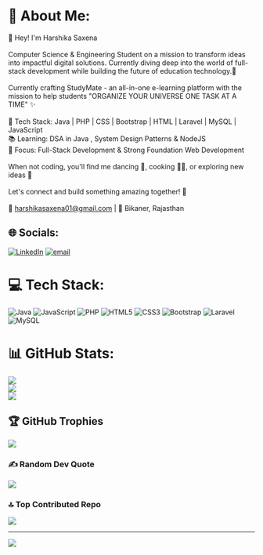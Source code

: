 # 💫 About Me:
👋 Hey! I'm Harshika Saxena<br><br>Computer Science & Engineering Student on a mission to transform ideas into impactful digital solutions. Currently diving deep into the world of full-stack development while building the future of education technology.🚀<br><br>Currently crafting StudyMate - an all-in-one e-learning platform with the mission to help students "ORGANIZE YOUR UNIVERSE ONE TASK AT A TIME" ✨<br><br>🔧 Tech Stack: Java | PHP | CSS | Bootstrap | HTML | Laravel | MySQL | JavaScript  <br>📚 Learning: DSA in Java , System Design Patterns & NodeJS   <br>🎯 Focus: Full-Stack Development & Strong Foundation Web Development<br><br>When not coding, you'll find me dancing 💃, cooking 👨‍🍳, or exploring new ideas 🌟<br><br>Let's connect and build something amazing together! 🤝<br><br>📧 harshikasaxena01@gmail.com | 📍 Bikaner, Rajasthan


## 🌐 Socials:
[![LinkedIn](https://img.shields.io/badge/LinkedIn-%230077B5.svg?logo=linkedin&logoColor=white)](https://linkedin.com/in/www.linkedin.com/in/harshika-saxena-9a113b250) [![email](https://img.shields.io/badge/Email-D14836?logo=gmail&logoColor=white)](mailto:harshikasaxena01@gmail.com) 

# 💻 Tech Stack:
![Java](https://img.shields.io/badge/java-%23ED8B00.svg?style=for-the-badge&logo=openjdk&logoColor=white) ![JavaScript](https://img.shields.io/badge/javascript-%23323330.svg?style=for-the-badge&logo=javascript&logoColor=%23F7DF1E) ![PHP](https://img.shields.io/badge/php-%23777BB4.svg?style=for-the-badge&logo=php&logoColor=white) ![HTML5](https://img.shields.io/badge/html5-%23E34F26.svg?style=for-the-badge&logo=html5&logoColor=white) ![CSS3](https://img.shields.io/badge/css3-%231572B6.svg?style=for-the-badge&logo=css3&logoColor=white) ![Bootstrap](https://img.shields.io/badge/bootstrap-%238511FA.svg?style=for-the-badge&logo=bootstrap&logoColor=white) ![Laravel](https://img.shields.io/badge/laravel-%23FF2D20.svg?style=for-the-badge&logo=laravel&logoColor=white) ![MySQL](https://img.shields.io/badge/mysql-4479A1.svg?style=for-the-badge&logo=mysql&logoColor=white)
# 📊 GitHub Stats:
![](https://github-readme-stats.vercel.app/api?username=harshiiika&theme=dark&hide_border=false&include_all_commits=false&count_private=false)<br/>
![](https://nirzak-streak-stats.vercel.app/?user=harshiiika&theme=dark&hide_border=false)<br/>
![](https://github-readme-stats.vercel.app/api/top-langs/?username=harshiiika&theme=dark&hide_border=false&include_all_commits=false&count_private=false&layout=compact)

## 🏆 GitHub Trophies
![](https://github-profile-trophy.vercel.app/?username=harshiiika&theme=radical&no-frame=false&no-bg=true&margin-w=4)

### ✍️ Random Dev Quote
![](https://quotes-github-readme.vercel.app/api?type=horizontal&theme=radical)

### 🔝 Top Contributed Repo
![](https://github-contributor-stats.vercel.app/api?username=harshiiika&limit=5&theme=dark&combine_all_yearly_contributions=true)

---
[![](https://visitcount.itsvg.in/api?id=harshiiika&icon=0&color=0)](https://visitcount.itsvg.in)

<!-- Proudly created with GPRM ( https://gprm.itsvg.in ) -->
